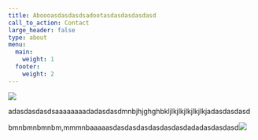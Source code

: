 ```yaml
---
title: Aboooasdasdasdsadootasdasdasdasdasd
call_to_action: Contact
large_header: false
type: about
menu:
  main:
    weight: 1
  footer:
    weight: 2
---
```

![](/uploads/cinnamon-1.jpeg)

adasdasdasdsaaaaaaaadadasdasdmnbjhjghghbkljlkjlkjlkjlkjlkjadasdasdasd

bmnbmnbmnbm,mmmnbaaaaasdasdasdasdasdasdasdadadasdasdasd![](/uploads/paprika.jpg)